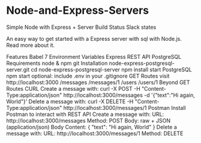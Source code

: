 # Node-and-Express-Servers
Simple Node with Express + Server
Build Status Slack states 

An easy way to get started with a Express server with sql with Node.js. Read more about it.

Features
Babel 7
Environment Variables
Express
REST API
PostgreSQL
Requirements
node & npm
git
Installation
node-express-postgresql-server.git
cd node-express-postgresql-server
npm install
start PostgreSQL
npm start
optional: include .env in your .gitignore
GET Routes
visit http://localhost:3000
/messages
/messages/1
/users
/users/1
Beyond GET Routes
CURL
Create a message with:
curl -X POST -H "Content-Type:application/json" http://localhost:3000/messages -d '{"text":"Hi again, World"}'
Delete a message with:
curl -X DELETE -H "Content-Type:application/json" http://localhost:3000/messages/1
Postman
Install Postman to interact with REST API
Create a message with:
URL: http://localhost:3000/messages
Method: POST
Body: raw + JSON (application/json)
Body Content: { "text": "Hi again, World" }
Delete a message with:
URL: http://localhost:3000/messages/1
Method: DELETE
